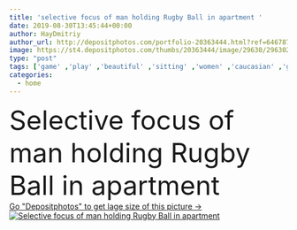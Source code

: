 ```yaml
---
title: 'selective focus of man holding Rugby Ball in apartment '
date: 2019-08-30T13:45:44+00:00
author: HayDmitriy
author_url: http://depositphotos.com/portfolio-20363444.html?ref=64678756
image: https://st4.depositphotos.com/thumbs/20363444/image/29630/296302090/api_thumb_450.jpg?forcejpeg=true
type: "post"
tags: ['game' ,'play' ,'beautiful' ,'sitting' ,'women' ,'caucasian' ,'girls' ,'friendship' ,'brunette' ,'man' ,'sit' ,'home' ,'together' ,'togetherness' ,'friends' ,'indoors' ,'blonde' ,'attractive' ,'apartment' ,'casual' ,'sofa' ,'students' ,'partial' ,'Cropped' ,'multicultural' ,'multiethnic' ,'selective focus' ,'young adult' ,'mixed race' ,'three people' ,'Rugby Ball' ,'bi racial' ,'generation z' ,'Gen Z' ]
categories: 
  - home
---
```

<div aling="center">
            <font size="60"> Selective focus of man holding Rugby Ball in apartment</font>   
</div>
<div>
    <a href='https://depositphotos.com/296302090/stock-photo-selective-focus-man-holding-rugby.html?ref=64678756' target=_blank > Go "Depositphotos" to get lage size of this picture ->
        <img href='https://depositphotos.com/296302090/stock-photo-selective-focus-man-holding-rugby.html?ref=64678756' src='https://st4.depositphotos.com/20363444/29630/i/950/depositphotos_296302090-stock-photo-selective-focus-man-holding-rugby.jpg?forcejpeg=true' alt='Selective focus of man holding Rugby Ball in apartment' >
    </a>
</div>
